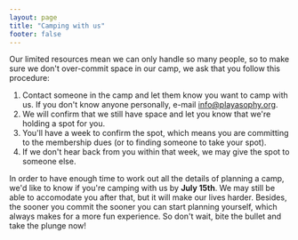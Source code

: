 ```yaml
---
layout: page
title: "Camping with us"
footer: false
---
```

Our limited resources mean we can only handle so many people, so to make sure we don't over-commit space in our camp, we ask that you follow this procedure:

1. Contact someone in the camp and let them know you want to camp with us. If you don't know anyone personally, e-mail [info@playasophy.org](mailto:info@playasophy.org).
2. We will confirm that we still have space and let you know that we're holding a spot for you.
3. You'll have a week to confirm the spot, which means you are committing to the membership dues (or to finding someone to take your spot).
4. If we don't hear back from you within that week, we may give the spot to someone else.

In order to have enough time to work out all the details of planning a camp, we'd like to know if you're camping with us by **July 15th**.
We may still be able to accomodate you after that, but it will make our lives harder.
Besides, the sooner you commit the sooner you can start planning yourself, which always makes for a more fun experience.
So don't wait, bite the bullet and take the plunge now!
